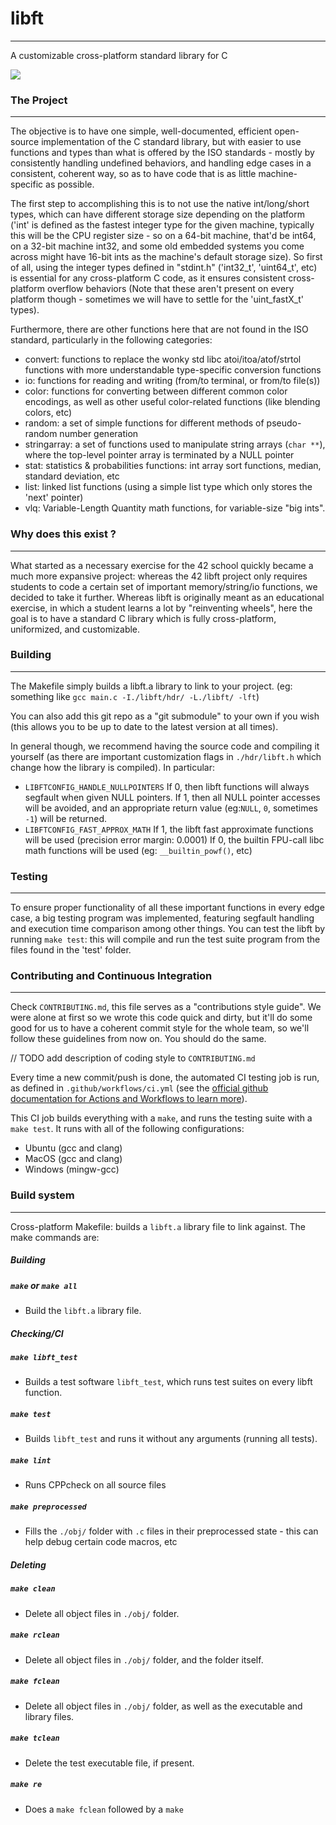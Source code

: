 # libft
---
A customizable cross-platform standard library for C

<a href="https://github.com/LexouDuck/libft/actions">
	<img src="https://github.com/LexouDuck/libft/workflows/CI+CD/badge.svg" />
</a>



### The Project
---
The objective is to have one simple, well-documented, efficient open-source implementation of the C standard library, but with easier to use functions and types than what is offered by the ISO standards - mostly by consistently handling undefined behaviors, and handling edge cases in a consistent, coherent way, so as to have code that is as little machine-specific as possible.

The first step to accomplishing this is to not use the native int/long/short types, which can have different storage size depending on the platform
('int' is defined as the fastest integer type for the given machine, typically this will be the CPU register size - so on a 64-bit machine, that'd be int64, on a 32-bit machine int32, and some old embedded systems you come across might have 16-bit ints as the machine's default storage size). So first of all, using the integer types defined in "stdint.h" ('int32_t', 'uint64_t', etc) is essential for any cross-platform C code, as it ensures consistent cross-platform overflow behaviors (Note that these aren't present on every platform though - sometimes we will have to settle for the 'uint_fastX_t' types).

Furthermore, there are other functions here that are not found in the ISO standard, particularly in the following categories:
* convert: functions to replace the wonky std libc atoi/itoa/atof/strtol functions with more understandable type-specific conversion functions
* io: functions for reading and writing (from/to terminal, or from/to file(s))
* color: functions for converting between different common color encodings, as well as other useful color-related functions (like blending colors, etc)
* random: a set of simple functions for different methods of pseudo-random number generation
* stringarray: a set of functions used to manipulate string arrays (`char **`), where the top-level pointer array is terminated by a NULL pointer
* stat: statistics & probabilities functions: int array sort functions, median, standard deviation, etc
* list: linked list functions (using a simple list type which only stores the 'next' pointer)
* vlq: Variable-Length Quantity math functions, for variable-size "big ints".



### Why does this exist ?
---
What started as a necessary exercise for the 42 school quickly became a much more expansive project: whereas the 42 libft project only requires students to code a certain set of important memory/string/io functions, we decided to take it further. Whereas libft is originally meant as an educational exercise, in which a student learns a lot by "reinventing wheels", here the goal is to have a standard C library which is fully cross-platform, uniformized, and customizable.



### Building
---
The Makefile simply builds a libft.a library to link to your project. (eg: something like `gcc main.c -I./libft/hdr/ -L./libft/ -lft`)

You can also add this git repo as a "git submodule" to your own if you wish (this allows you to be up to date to the latest version at all times).

In general though, we recommend having the source code and compiling it yourself (as there are important customization flags in `./hdr/libft.h` which change how the library is compiled). In particular:
- `LIBFTCONFIG_HANDLE_NULLPOINTERS`
	If 0, then libft functions will always segfault when given NULL pointers.
	If 1, then all NULL pointer accesses will be avoided, and an appropriate return value (eg:`NULL`, `0`, sometimes `-1`) will be returned.
- `LIBFTCONFIG_FAST_APPROX_MATH`
	If 1, the libft fast approximate functions will be used (precision error margin: 0.0001)
	If 0, the builtin FPU-call libc math functions will be used (eg: `__builtin_powf()`, etc)



### Testing
---
To ensure proper functionality of all these important functions in every edge case, a big testing program was implemented, featuring segfault handling and execution time comparison among other things.
You can test the libft by running `make test`: this will compile and run the test suite program from the files found in the 'test' folder.



### Contributing and Continuous Integration
---
Check `CONTRIBUTING.md`, this file serves as a "contributions style guide". We were alone at first so we wrote this code quick and dirty, but it'll do some good for us to have a coherent commit style for the whole team, so we'll follow these guidelines from now on. You should do the same.

// TODO add description of coding style to `CONTRIBUTING.md`


Every time a new commit/push is done, the automated CI testing job is run, as defined in `.github/workflows/ci.yml` (see the [official github documentation for Actions and Workflows to learn more](https://help.github.com/en/actions/reference/workflow-syntax-for-github-actions)).

This CI job builds everything with a `make`, and runs the testing suite with a `make test`. It runs with all of the following configurations:
- Ubuntu (gcc and clang)
- MacOS (gcc and clang)
- Windows (mingw-gcc)



### Build system
---
Cross-platform Makefile: builds a `libft.a` library file to link against.
The make commands are:


##### Building

##### `make` or `make all`
- Build the `libft.a` library file.


##### Checking/CI

##### `make libft_test`
- Builds a test software `libft_test`, which runs test suites on every libft function.

##### `make test`
- Builds `libft_test` and runs it without any arguments (running all tests).

##### `make lint`
- Runs CPPcheck on all source files

##### `make preprocessed`
- Fills the `./obj/` folder with `.c` files in their preprocessed state - this can help debug certain code macros, etc


##### Deleting

##### `make clean`
- Delete all object files in `./obj/` folder.

##### `make rclean`
- Delete all object files in `./obj/` folder, and the folder itself.

##### `make fclean`
- Delete all object files in `./obj/` folder, as well as the executable and library files.

##### `make tclean`
- Delete the test executable file, if present.

##### `make re`
- Does a `make fclean` followed by a `make`
